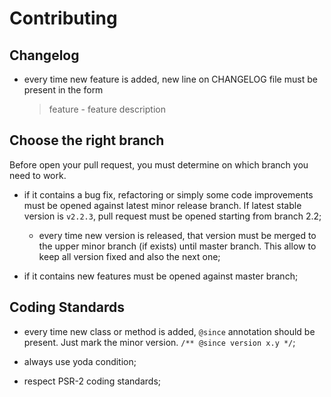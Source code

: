 Contributing
============

Changelog
---------

 * every time new feature is added, new line on CHANGELOG file must be present
   in the form

   > feature - feature description
   
Choose the right branch
-----------------------

Before open your pull request, you must determine on which branch you need to
work.

 * if it contains a bug fix, refactoring or simply some code improvements must
   be opened against latest minor release branch. If latest stable version is
   `v2.2.3`, pull request must be opened starting from branch 2.2;

   * every time new version is released, that version must be merged to the
     upper minor branch (if exists) until master branch. This allow to keep all
     version fixed and also the next one;

 * if it contains new features must be opened against master branch;

Coding Standards
----------------

 * every time new class or method is added, `@since` annotation should be
   present. Just mark the minor version. `/** @since version x.y */`;

 * always use yoda condition;

 * respect PSR-2 coding standards;
